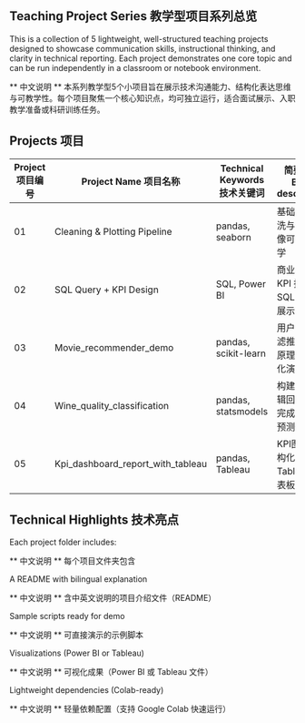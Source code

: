## Teaching Project Series 教学型项目系列总览

This is a collection of 5 lightweight, well-structured teaching projects designed to showcase communication skills, instructional thinking, and clarity in technical reporting. Each project demonstrates one core topic and can be run independently in a classroom or notebook environment.

** 中文说明 ** 本系列教学型5个小项目旨在展示技术沟通能力、结构化表达思维与可教学性。每个项目聚焦一个核心知识点，均可独立运行，适合面试展示、入职教学准备或科研训练任务。

## Projects 项目

| Project 项目编号     | Project Name 项目名称   | Technical Keywords 技术关键词     | 简要说明 Brief description   |
|-------------------|-------------------------------|-------------------------------|----------------------------------|
| 01               | Cleaning & Plotting Pipeline      | pandas, seaborn             | 基础数据清洗与静态图像可视化教学      |
| 02               | SQL Query + KPI Design            | SQL, Power BI               | 商业场景中 KPI 指标的 SQL 查询与展示 |
| 03               | Movie_recommender_demo            | pandas, scikit-learn        | 用户协同过滤推荐系统原理与可视化演示   |
| 04               | Wine_quality_classification       | pandas, statsmodels         | 构建一个逻辑回归模型完成二分类预测任务 |
| 05               | Kpi_dashboard_report_with_tableau | pandas, Tableau             | KPI图表结构化表达、Tableau仪表板设计 |

## Technical Highlights 技术亮点

Each project folder includes:

** 中文说明 ** 每个项目文件夹包含 

A README with bilingual explanation

** 中文说明 ** 含中英文说明的项目介绍文件（README）

Sample scripts ready for demo  

** 中文说明 ** 可直接演示的示例脚本

Visualizations (Power BI or Tableau) 

** 中文说明 ** 可视化成果（Power BI 或 Tableau 文件）

Lightweight dependencies (Colab-ready)

** 中文说明 ** 轻量依赖配置（支持 Google Colab 快速运行）
